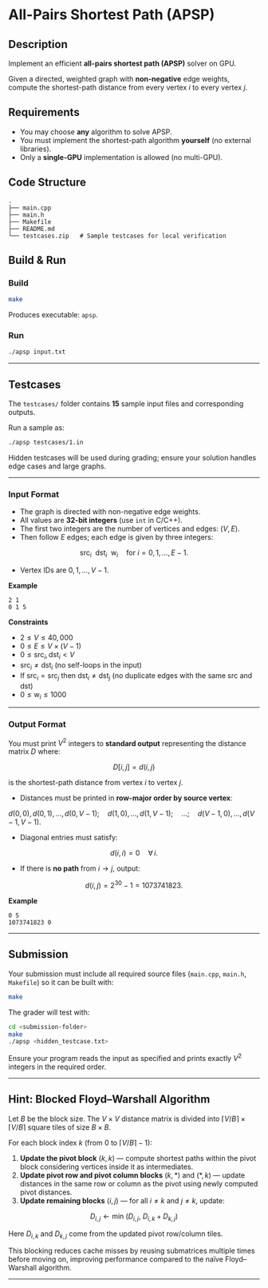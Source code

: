 # All-Pairs Shortest Path (APSP)

## Description

Implement an efficient **all-pairs shortest path (APSP)** solver on GPU.

Given a directed, weighted graph with **non-negative** edge weights, compute the shortest-path distance from every vertex $i$ to every vertex $j$.

## Requirements

* You may choose **any** algorithm to solve APSP.
* You must implement the shortest-path algorithm **yourself** (no external libraries).
* Only a **single-GPU** implementation is allowed (no multi-GPU).

## Code Structure

```
.
├── main.cpp
├── main.h
├── Makefile
├── README.md
└── testcases.zip   # Sample testcases for local verification
```

## Build & Run

### Build

```bash
make
```

Produces executable: `apsp`.

### Run

```bash
./apsp input.txt
```

---

## Testcases

The `testcases/` folder contains **15** sample input files and corresponding outputs.

Run a sample as:

```bash
./apsp testcases/1.in
```

Hidden testcases will be used during grading; ensure your solution handles edge cases and large graphs.

---

### Input Format

* The graph is directed with non-negative edge weights.
* All values are **32-bit integers** (use `int` in C/C++).
* The first two integers are the number of vertices and edges: $(V, E)$.
* Then follow $E$ edges; each edge is given by three integers:

$$
\mathrm{src}_i\ \ \mathrm{dst}_i\ \ \mathrm{w}_i \quad\text{for } i=0,1,\dots,E-1 .
$$

* Vertex IDs are $0,1,\dots,V-1$.

**Example**

```
2 1
0 1 5
```

**Constraints**

* $2 \le V \le 40{,}000$
* $0 \le E \le V \times (V-1)$
* $0 \le \mathrm{src}_i, \mathrm{dst}_i < V$
* $\mathrm{src}_i \ne \mathrm{dst}_i$ (no self-loops in the input)
* If $\mathrm{src}_i=\mathrm{src}_j$ then $\mathrm{dst}_i \ne \mathrm{dst}_j$ (no duplicate edges with the same $\mathrm{src}$ and $\mathrm{dst}$)
* $0 \le \mathrm{w}_i \le 1000$

---

### Output Format

You must print $V^2$ integers to **standard output** representing the distance matrix $D$ where:

$$
D[i,j] = d(i,j)
$$

is the shortest-path distance from vertex $i$ to vertex $j$.

* Distances must be printed in **row-major order by source vertex**:

$d(0,0),\, d(0,1),\, \ldots,\, d(0,V-1);\quad
d(1,0),\, \ldots,\, d(1,V-1);\quad \ldots;\quad
d(V-1,0),\, \ldots,\, d(V-1,V-1).$

* Diagonal entries must satisfy:

$$
d(i,i) = 0 \quad \forall\, i .
$$

* If there is **no path** from $i \to j$, output:

$$
d(i,j) = 2^{30} - 1 = 1073741823 .
$$

**Example**

```
0 5
1073741823 0
```

---

## Submission

Your submission must include all required source files (`main.cpp`, `main.h`, `Makefile`) so it can be built with:

```bash
make
```

The grader will test with:

```bash
cd <submission-folder>
make
./apsp <hidden_testcase.txt>
```

Ensure your program reads the input as specified and prints exactly $V^2$ integers in the required order.

---

## Hint: Blocked Floyd–Warshall Algorithm
Let $B$ be the block size. The $V \times V$ distance matrix is divided into $\lceil V/B \rceil \times \lceil V/B \rceil$ square tiles of size $B \times B$.

For each block index $k$ (from $0$ to $\lceil V/B \rceil - 1$):

1. **Update the pivot block** $(k,k)$ — compute shortest paths within the pivot block considering vertices inside it as intermediates.
2. **Update pivot row and pivot column blocks** $(k,*)$ and $(*,k)$ — update distances in the same row or column as the pivot using newly computed pivot distances.
3. **Update remaining blocks** $(i,j)$ — for all $i \ne k$ and $j \ne k$, update:

$$
D_{i,j} \leftarrow \min\!\bigl(D_{i,j},\ D_{i,k} + D_{k,j}\bigr)
$$

Here $D_{i,k}$ and $D_{k,j}$ come from the updated pivot row/column tiles.

This blocking reduces cache misses by reusing submatrices multiple times before moving on, improving performance compared to the naïve Floyd–Warshall algorithm.

---

